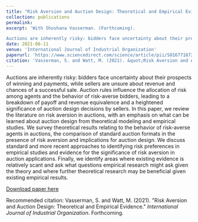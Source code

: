 ```yaml
---
title: "Risk Aversion and Auction Design: Theoretical and Empirical Evidence"
collection: publications
permalink:
excerpt: 'With Shoshana Vasserman. (Forthcoming).

Auctions are inherently risky: bidders face uncertainty about their prospects of winning and payments, while sellers are unsure about revenue and chances of a successful sale. Auction rules influence the allocation of risk among agents and the behavior of risk-averse bidders, leading to a breakdown of payoff and revenue equivalence and a heightened significance of auction design decisions by sellers. In this paper, we review the literature on risk aversion in auctions, with an emphasis on what can be learned about auction design from theoretical modeling and empirical studies. We survey theoretical results relating to the behavior of risk-averse agents in auctions, the comparison of standard auction formats in the presence of risk aversion and implications for auction design. We discuss standard and more recent approaches to identifying risk preferences in empirical studies and evidence for the significance of risk aversion in auction applications. Finally, we identify areas where existing evidence is relatively scant and ask what questions empirical research might ask given the theory and where further theoretical research may be beneficial given existing empirical results.'
date: 2021-06-11
venue: 'International Journal of Industrial Organization'
paperurl: 'https://www.sciencedirect.com/science/article/pii/S0167718721000515'
citation: 'Vasserman, S. and Watt, M. (2021). &quot;Risk Aversion and Auction Design: Theoretical and Empirical Evidence.&quot; <i>International Journal of Industrial Organization</i>. Forthcoming.'
---
```

Auctions are inherently risky: bidders face uncertainty about their prospects of winning and payments, while sellers are unsure about revenue and chances of a successful sale. Auction rules influence the allocation of risk among agents and the behavior of risk-averse bidders, leading to a breakdown of payoff and revenue equivalence and a heightened significance of auction design decisions by sellers. In this paper, we review the literature on risk aversion in auctions, with an emphasis on what can be learned about auction design from theoretical modeling and empirical studies. We survey theoretical results relating to the behavior of risk-averse agents in auctions, the comparison of standard auction formats in the presence of risk aversion and implications for auction design. We discuss standard and more recent approaches to identifying risk preferences in empirical studies and evidence for the significance of risk aversion in auction applications. Finally, we identify areas where existing evidence is relatively scant and ask what questions empirical research might ask given the theory and where further theoretical research may be beneficial given existing empirical results.

[Download paper here](https://www.sciencedirect.com/science/article/pii/S0167718721000515)

Recommended citation: Vasserman, S. and Watt, M. (2021). "Risk Aversion and Auction Design: Theoretical and Empirical Evidence." <i>International Journal of Industrial Organization</i>. Forthcoming.
